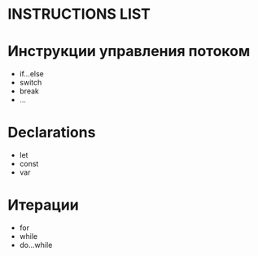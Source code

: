 # INSTRUCTIONS LIST

# Инструкции управления потоком
  - if...else
  - switch
  - break
  - ...

# Declarations
  - let
  - const
  - var

# Итерации
  - for
  - while
  - do...while